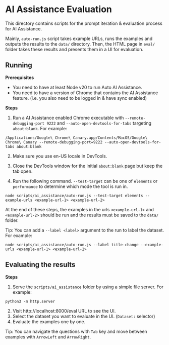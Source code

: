 # AI Assistance Evaluation

This directory contains scripts for the prompt iteration & evaluation process for AI Assistance.

Mainly, `auto-run.js` script takes example URLs, runs the examples and outputs the results to the `data/` directory. Then, the HTML page in `eval/` folder
takes these results and presents them in a UI for evaluation.

## Running

**Prerequisites**
* You need to have at least Node v20 to run Auto AI Assistance.
* You need to have a version of Chrome that contains the AI Assistance feature. (i.e. you also need to be logged in & have sync enabled)

**Steps**
1. Run a AI Assistance enabled Chrome executable with `--remote-debugging-port 9222` and `--auto-open-devtools-for-tabs` targeting `about:blank`. For example:
```
/Applications/Google\ Chrome\ Canary.app/Contents/MacOS/Google\ Chrome\ Canary --remote-debugging-port=9222 --auto-open-devtools-for-tabs about:blank
```

2. Make sure you use en-US locale in DevTools.

3. Close the DevTools window for the initial `about:blank` page but keep the tab open.

4. Run the following command. `--test-target` can be one of `elements` or `performance` to determine which mode the tool is run in.
```
node scripts/ai_assistance/auto-run.js --test-target elements --example-urls <example-url-1> <example-url-2>
```

At the end of these steps, the examples in the urls `<example-url-1>` and `<example-url-2>` should be run and the results must be saved to the `data/` folder.

Tip: You can add a `--label <label>` argument to the run to label the dataset. For example:
```
node scripts/ai_assistance/auto-run.js --label title-change --example-urls <example-url-1> <example-url-2>
```

## Evaluating the results
**Steps**
1. Serve the `scripts/ai_assistance` folder by using a simple file server. For example:
```
python3 -m http.server
```
2. Visit http://localhost:8000/eval URL to see the UI.
3. Select the dataset you want to evaluate in the UI. (`Dataset:` selector)
4. Evaluate the examples one by one.

Tip: You can navigate the questions with `Tab` key and move between examples with `ArrowLeft` and `ArrowRight`.
